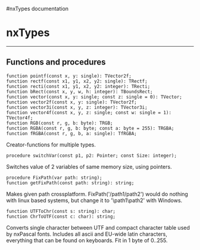 #nxTypes documentation

# nxTypes #

---


## Functions and procedures ##

```
function pointf(const x, y: single): TVector2f;
function rectf(const x1, y1, x2, y2: single): TRectf;
function recti(const x1, y1, x2, y2: integer): TRecti;
function bRect(const x, y, w, h: integer): TBoundsRect;
function vector(const x, y: single; const z: single = 0): TVector;
function vector2f(const x, y: single): TVector2f;
function vector3i(const x, y, z: integer): TVector3i;
function vector4f(const x, y, z: single; const w: single = 1): TVector4f;
function RGB(const r, g, b: byte): TRGB;
function RGBA(const r, g, b: byte; const a: byte = 255): TRGBA;
function fRGBA(const r, g, b, a: single): TfRGBA;
```
Creator-functions for multiple types.

```
procedure switchVar(const p1, p2: Pointer; const Size: integer);
```
Switches value of 2 variables of same memory size, using pointers.

```
procedure FixPath(var path: string);
function getFixPath(const path: string): string;
```
Makes given path crossplatform. FixPath('/path1/path2') would do nothing with linux based systems, but change it to '\path1\path2' with Windows.

```
function UTFToChr(const s: string): char;
function ChrToUTF(const c: char): string;
```
Converts single character between UTF and compact character table used by nxPascal fonts. Includes all ascii and EU-wide latin characters, everything that can be found on keyboards. Fit in 1 byte of 0..255.